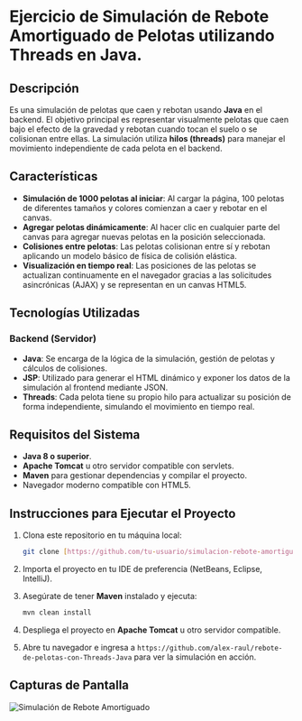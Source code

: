 # Ejercicio de Simulación de Rebote Amortiguado de Pelotas utilizando Threads en Java.

## Descripción 

Es una simulación de pelotas que caen y rebotan usando **Java** en el backend. El objetivo principal es representar visualmente pelotas que caen bajo el efecto de la gravedad y rebotan cuando tocan el suelo o se colisionan entre ellas. La simulación utiliza **hilos (threads)** para manejar el movimiento independiente de cada pelota en el backend.

## Características

- **Simulación de 1000 pelotas al iniciar**: Al cargar la página, 100 pelotas de diferentes tamaños y colores comienzan a caer y rebotar en el canvas.
- **Agregar pelotas dinámicamente**: Al hacer clic en cualquier parte del canvas para agregar nuevas pelotas en la posición seleccionada.
- **Colisiones entre pelotas**: Las pelotas colisionan entre sí y rebotan aplicando un modelo básico de física de colisión elástica.
- **Visualización en tiempo real**: Las posiciones de las pelotas se actualizan continuamente en el navegador gracias a las solicitudes asincrónicas (AJAX) y se representan en un canvas HTML5.

## Tecnologías Utilizadas

### Backend (Servidor)
- **Java**: Se encarga de la lógica de la simulación, gestión de pelotas y cálculos de colisiones.
- **JSP**: Utilizado para generar el HTML dinámico y exponer los datos de la simulación al frontend mediante JSON.
- **Threads**: Cada pelota tiene su propio hilo para actualizar su posición de forma independiente, simulando el movimiento en tiempo real.



## Requisitos del Sistema

- **Java 8 o superior**.
- **Apache Tomcat** u otro servidor compatible con servlets.
- **Maven** para gestionar dependencias y compilar el proyecto.
- Navegador moderno compatible con HTML5.

## Instrucciones para Ejecutar el Proyecto

1. Clona este repositorio en tu máquina local:
    ```bash
    git clone [https://github.com/tu-usuario/simulacion-rebote-amortiguado.git](https://github.com/alex-raul/rebote-de-pelotas-con-Threads-Java
    ```

2. Importa el proyecto en tu IDE de preferencia (NetBeans, Eclipse, IntelliJ).

3. Asegúrate de tener **Maven** instalado y ejecuta:
    ```bash
    mvn clean install
    ```

4. Despliega el proyecto en **Apache Tomcat** u otro servidor compatible.

5. Abre tu navegador e ingresa a `https://github.com/alex-raul/rebote-de-pelotas-con-Threads-Java` para ver la simulación en acción.

## Capturas de Pantalla

![Simulación de Rebote Amortiguado](ruta-a-la-captura-de-pantalla.png)

